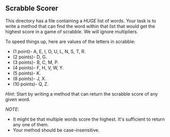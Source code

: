 ## Scrabble Scorer

This directory has a file containing a *HUGE* list of words. Your task is to write a method that can find the word within that list that would get the highest score in a game of scrabble. We will ignore multipliers.

To speed things up, here are values of the letters in scrabble:


- (1 point)-   A, E, I, O, U, L, N, S, T, R.
- (2 points)-  D, G.
- (3 points)-  B, C, M, P.
- (4 points)-  F, H, V, W, Y.
- (5 points)-  K.
- (8 points)-  J, X.
- (10 points)- Q, Z.

*Hint*: Start by writing a method that can return the scrabble score of any given word.

*NOTE*: 
- It might be that multiple words score the highest. It's sufficient to return any one of them.
- Your method should be case-insensitive.
